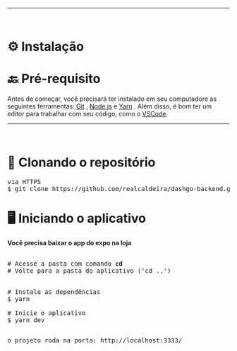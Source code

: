﻿<hr/>
<br>
<strong><h1>⚙️ Instalação</h1> </strong>

</hr>

<h1><strong>🔙 Pré-requisito </strong></h1>

Antes de começar, você precisará ter instalado em seu computadore as seguintes ferramentas: [Git](https://git-scm.com/) , [Node.js](https://nodejs.org/en/) e [Yarn](https://yarnpkg.com/) .
Além disso, é bom ter um editor para trabalhar com seu código, como o [VSCode](https://code.visualstudio.com/).

<hr/>
<br>

<h1><strong>🔽 Clonando o repositório </strong></h1>

<pre>via HTTPS
$ git clone https://github.com/realcaldeira/dashgo-backend.git </pre>

<h1><strong>🖥️ Iniciando o aplicativo</strong></h1>
<strong>Você precisa baixar o app do expo na loja</strong>
<br>
<br>

<pre>
# Acesse a pasta com comando <strong>cd </strong> 
# Volte para a pasta do aplicativo ('cd ..')


# Instale as dependências
$ yarn

# Inicie o aplicativo
$ yarn dev

<pre>o projeto roda na porta: http://localhost:3333/ </pre>
